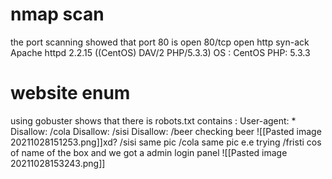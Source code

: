 # nmap scan
the port scanning showed that port 80 is open 
80/tcp open  http    syn-ack Apache httpd 2.2.15 ((CentOS) DAV/2 PHP/5.3.3)
OS : CentOS 
PHP: 5.3.3

# website enum 
 using gobuster shows that 
 there is robots.txt
  contains 
  : User-agent: *
Disallow: /cola
Disallow: /sisi
Disallow: /beer
checking beer
![[Pasted image 20211028151253.png]]xd?
/sisi 
same pic
/cola 
same pic e.e
trying /fristi cos of name of the box and we got a admin login panel
![[Pasted image 20211028153243.png]]